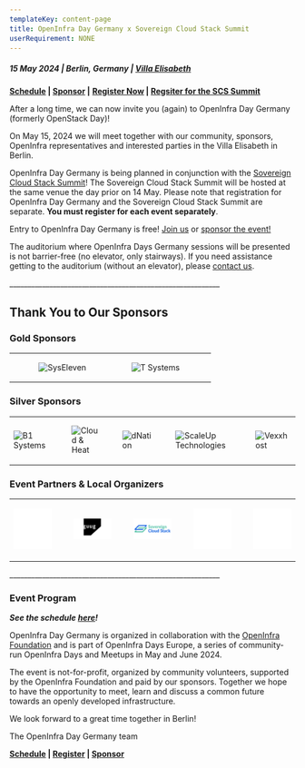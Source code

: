 ```yaml
---
templateKey: content-page
title: OpenInfra Day Germany x Sovereign Cloud Stack Summit
userRequirement: NONE
---
```

##### 15 May 2024 | Berlin, Germany | [Villa Elisabeth](https://maps.app.goo.gl/utJZLoyNSDrcskDR7)

**[Schedule](https://oideurope2024.openinfra.dev/a/schedule#view=calendar&track=467) | [Sponsor](https://openinfra.dev/events/sponsorship/#Germany) |** [](https://oideurope2024.openinfra.dev/#registration=1)**[Register Now](https://oideurope2024.openinfra.dev/#registration=1) | [Regsiter for the SCS Summit](https://events.scs.community/scs-summit-2024/)**

After a long time, we can now invite you (again) to OpenInfra Day Germany (formerly OpenStack Day)!

On May 15, 2024 we will meet together with our community, sponsors, OpenInfra representatives and interested parties in the Villa Elisabeth in Berlin.

OpenInfra Day Germany is being planned in conjunction with the [Sovereign Cloud Stack Summit](https://scs.community/summit2024/)! The Sovereign Cloud Stack Summit will be hosted at the same venue the day prior on 14 May. Please note that registration for OpenInfra Day Germany and the Sovereign Cloud Stack Summit are separate. **You must register for each event separately**. 

Entry to OpenInfra Day Germany is free! [Join us](https://oideurope2024.openinfra.dev/#registration=1) or [sponsor the event!](https://openinfra.dev/events/sponsorship/#Germany)

The auditorium where OpenInfra Days Germany sessions will be presented is not barrier-free (no elevator, only stairways). If you need assistance getting to the auditorium (without an elevator), please [contact us](mailto:events@openinfra.dev).

\_\_\_\_\_\_\_\_\_\_\_\_\_\_\_\_\_\_\_\_\_\_\_\_\_\_\_\_\_\_\_\_\_\_\_\_\_\_\_\_\_\_\_\_\_\_\_\_\_\_\_\_\_\_\_\_\_\_

## Thank You to Our Sponsors

### Gold Sponsors

<div style="width:100%;align:center;"><table><tr><td style="max-width:300px;">&nbsp;</td><td style="width:5%">&nbsp;</td><td style="max-width:300px;">

![SysEleven](https://object-storage-ca-ymq-1.vexxhost.net/swift/v1/6e4619c416ff4bd19e1c087f27a43eea/www-assets-prod/syseleven-lg.png)

</td><td style="width:5%">&nbsp;</td><td style="max-width:300px;">

![T Systems](https://object-storage-ca-ymq-1.vexxhost.net/swift/v1/6e4619c416ff4bd19e1c087f27a43eea/www-assets-prod/tsystems-lg2.png)

</td></tr></table></div>

### Silver Sponsors

<div style="width:100%;align:center;"><table><tr><td style="max-width:300px;">

![B1 Systems](https://object-storage-ca-ymq-1.vexxhost.net/swift/v1/6e4619c416ff4bd19e1c087f27a43eea/www-assets-prod/b1systems-lg.png)

</td><td style="width:5%">&nbsp;</td><td style="max-width:300px;">

![Cloud & Heat](https://object-storage-ca-ymq-1.vexxhost.net/swift/v1/6e4619c416ff4bd19e1c087f27a43eea/www-assets-prod/cloudheat-lg.png)

</td><td style="width:5%">&nbsp;</td><td style="max-width:300px;">

![dNation](https://object-storage-ca-ymq-1.vexxhost.net/swift/v1/6e4619c416ff4bd19e1c087f27a43eea/www-assets-prod/dnation-lg.png)

</td><td style="width:5%">&nbsp;</td><td style="max-width:300px;">

![ScaleUp Technologies](https://object-storage-ca-ymq-1.vexxhost.net/swift/v1/6e4619c416ff4bd19e1c087f27a43eea/www-assets-prod/scaleuptechnologies-lg.png)

</td><td style="width:5%">&nbsp;</td><td style="max-width:300px;">

![Vexxhost](https://object-storage-ca-ymq-1.vexxhost.net/swift/v1/6e4619c416ff4bd19e1c087f27a43eea/www-assets-prod/vexxhost-lg.png)

</td></tr></table></div>

### Event Partners & Local Organizers

<div style="width:100%;align:center;"><table><tr><td style="max-width:300px;">

![](300blank.png)

</td><td style="width:5%">&nbsp;</td><td style="max-width:300px;">

![Guug](guug-lg.png)

</td><td style="width:5%">&nbsp;</td><td style="max-width:300px;">

![Sovereign Cloud Stack](scs-lg.png)

</td><td style="width:5%">&nbsp;</td><td style="max-width:300px;">

![](300blank.png)

</td><td style="width:5%">&nbsp;</td><td style="max-width:300px;">

![](300blank.png)

</td></tr></table>

\_\_\_\_\_\_\_\_\_\_\_\_\_\_\_\_\_\_\_\_\_\_\_\_\_\_\_\_\_\_\_\_\_\_\_\_\_\_\_\_\_\_\_\_\_\_\_\_\_\_\_\_\_\_\_\_\_\_

### Event Program

***See the schedule [here](https://oideurope2024.openinfra.dev/a/schedule#view=calendar&track=467)!***

OpenInfra Day Germany is organized in collaboration with the [OpenInfra Foundation](https://openinfra.dev) and is part of OpenInfra Days Europe, a series of community-run OpenInfra Days and Meetups in May and June 2024.

The event is not-for-profit, organized by community volunteers, supported by the OpenInfra Foundation and paid by our sponsors. Together we hope to have the opportunity to meet, learn and discuss a common future towards an openly developed infrastructure.

We look forward to a great time together in Berlin!

The OpenInfra Day Germany team

**[Schedule](https://oideurope2024.openinfra.dev/a/schedule#view=calendar&track=467) | [Register](https://oideurope2024.openinfra.dev/#registration=1) | [Sponsor](https://openinfra.dev/events/sponsorship/#Germany)**
